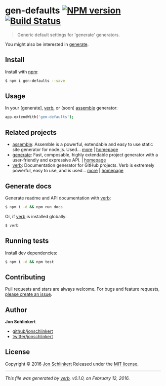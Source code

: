 # gen-defaults [![NPM version](https://img.shields.io/npm/v/gen-defaults.svg)](https://www.npmjs.com/package/gen-defaults) [![Build Status](https://img.shields.io/travis/jonschlinkert/gen-defaults.svg)](https://travis-ci.org/jonschlinkert/gen-defaults)

> Generic default settings for 'generate' generators.

You might also be interested in [generate](https://github.com/generate/generate).

## Install

Install with [npm](https://www.npmjs.com/):

```sh
$ npm i gen-defaults --save
```

## Usage

In your [generate], [verb](https://github.com/verbose/verb), or (soon) [assemble](https://github.com/assemble/assemble) generator:

```sh
app.extendWith('gen-defaults');
```

## Related projects

* [assemble](https://www.npmjs.com/package/assemble): Assemble is a powerful, extendable and easy to use static site generator for node.js. Used… [more](https://www.npmjs.com/package/assemble) | [homepage](https://github.com/assemble/assemble)
* [generate](https://www.npmjs.com/package/generate): Fast, composable, highly extendable project generator with a user-friendly and expressive API. | [homepage](https://github.com/generate/generate)
* [verb](https://www.npmjs.com/package/verb): Documentation generator for GitHub projects. Verb is extremely powerful, easy to use, and is used… [more](https://www.npmjs.com/package/verb) | [homepage](https://github.com/verbose/verb)

## Generate docs

Generate readme and API documentation with [verb](https://github.com/verbose/verb):

```sh
$ npm i -d && npm run docs
```

Or, if [verb](https://github.com/verbose/verb) is installed globally:

```sh
$ verb
```

## Running tests

Install dev dependencies:

```sh
$ npm i -d && npm test
```

## Contributing

Pull requests and stars are always welcome. For bugs and feature requests, [please create an issue](https://github.com/jonschlinkert/gen-defaults/issues/new).

## Author

**Jon Schlinkert**

* [github/jonschlinkert](https://github.com/jonschlinkert)
* [twitter/jonschlinkert](http://twitter.com/jonschlinkert)

## License

Copyright © 2016 [Jon Schlinkert](https://github.com/jonschlinkert)
Released under the [MIT license](https://github.com/jonschlinkert/gen-defaults/blob/master/LICENSE).

***

_This file was generated by [verb](https://github.com/verbose/verb), v0.1.0, on February 12, 2016._